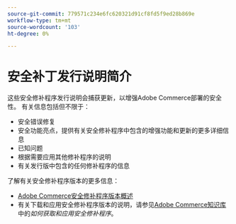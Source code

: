 ```yaml
---
source-git-commit: 779571c234e6fc620321d91cf8fd5f9ed28b869e
workflow-type: tm+mt
source-wordcount: '103'
ht-degree: 0%

---
```

# 安全补丁发行说明简介

这些安全修补程序发行说明会捕获更新，以增强Adobe Commerce部署的安全性。 有关信息包括但不限于：

* 安全错误修复
* 安全功能亮点，提供有关安全修补程序中包含的增强功能和更新的更多详细信息
* 已知问题
* 根据需要应用其他修补程序的说明
* 有关发行版中包含的任何修补程序的信息

了解有关安全修补程序版本的更多信息：

* [Adobe Commerce安全修补程序版本概述](/help/release/release-notes/security/overview.md#about-adobe-commerce-security-patch-releases)
* 有关下载和应用安全修补程序版本的说明，请参见[Adobe Commerce知识库](https://experienceleague.adobe.com/zh-hans/docs/commerce-knowledge-base/kb/how-to/how-to-obtain-and-apply-security-patches)中的&#x200B;_如何获取和应用安全修补程序_。
